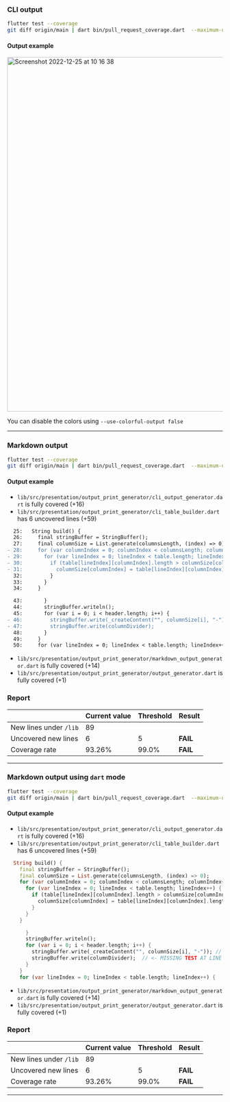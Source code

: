 ### CLI output

```bash
flutter test --coverage
git diff origin/main | dart bin/pull_request_coverage.dart  --maximum-uncovered-lines 5 --minimum-coverage 99    
```
#### Output example

<img width="828" alt="Screenshot 2022-12-25 at 10 16 38" src="https://user-images.githubusercontent.com/7644323/209469466-2644e705-a0ed-440f-9651-8994d9db6e6a.png">

You can disable the colors using `--use-colorful-output false`

____
### Markdown output

```bash
flutter test --coverage
git diff origin/main | dart bin/pull_request_coverage.dart  --maximum-uncovered-lines 5 --minimum-coverage 99 --output-mode markdown    
```

#### Output example
- `lib/src/presentation/output_print_generator/cli_output_generator.dart` is fully covered (+16)
- `lib/src/presentation/output_print_generator/cli_table_builder.dart` has 6 uncovered lines (+59)
```diff
  25:   String build() {
  26:     final stringBuffer = StringBuffer();
  27:     final columnSize = List.generate(columnsLength, (index) => 0);
- 28:     for (var columnIndex = 0; columnIndex < columnsLength; columnIndex++) {
- 29:       for (var lineIndex = 0; lineIndex < table.length; lineIndex++) {
- 30:         if (table[lineIndex][columnIndex].length > columnSize[columnIndex]) {
- 31:           columnSize[columnIndex] = table[lineIndex][columnIndex].length;
  32:         }
  33:       }
  34:     }
```
```diff
  43:       }
  44:       stringBuffer.writeln();
  45:       for (var i = 0; i < header.length; i++) {
- 46:         stringBuffer.write(_createContent("", columnSize[i], "-"));
- 47:         stringBuffer.write(columnDivider);
  48:       }
  49:     }
  50:     for (var lineIndex = 0; lineIndex < table.length; lineIndex++) {
```
- `lib/src/presentation/output_print_generator/markdown_output_generator.dart` is fully covered (+14)
- `lib/src/presentation/output_print_generator/output_generator.dart` is fully covered (+1)
### Report
|                        | Current value | Threshold | Result   |
|------------------------|---------------|-----------|----------|
| New lines under `/lib` | 89            |           |          |
| Uncovered new lines    | 6             | 5         | **FAIL** |
| Coverage rate          | 93.26%        | 99.0%     | **FAIL** |

____
### Markdown output using `dart` mode

```bash
flutter test --coverage
git diff origin/main | dart bin/pull_request_coverage.dart  --maximum-uncovered-lines 5 --minimum-coverage 99 --output-mode markdown --markdown-mode dart 
```

#### Output example
- `lib/src/presentation/output_print_generator/cli_output_generator.dart` is fully covered (+16)
- `lib/src/presentation/output_print_generator/cli_table_builder.dart` has 6 uncovered lines (+59)
```dart
  String build() {
    final stringBuffer = StringBuffer();
    final columnSize = List.generate(columnsLength, (index) => 0);
    for (var columnIndex = 0; columnIndex < columnsLength; columnIndex++) {	// <- MISSING TEST AT LINE 28
      for (var lineIndex = 0; lineIndex < table.length; lineIndex++) {	// <- MISSING TEST AT LINE 29
        if (table[lineIndex][columnIndex].length > columnSize[columnIndex]) {	// <- MISSING TEST AT LINE 30
          columnSize[columnIndex] = table[lineIndex][columnIndex].length;	// <- MISSING TEST AT LINE 31
        }
      }
    }
```
```dart
      }
      stringBuffer.writeln();
      for (var i = 0; i < header.length; i++) {
        stringBuffer.write(_createContent("", columnSize[i], "-"));	// <- MISSING TEST AT LINE 46
        stringBuffer.write(columnDivider);	// <- MISSING TEST AT LINE 47
      }
    }
    for (var lineIndex = 0; lineIndex < table.length; lineIndex++) {
```
- `lib/src/presentation/output_print_generator/markdown_output_generator.dart` is fully covered (+14)
- `lib/src/presentation/output_print_generator/output_generator.dart` is fully covered (+1)
### Report
|                        | Current value | Threshold | Result   |
|------------------------|---------------|-----------|----------|
| New lines under `/lib` | 89            |           |          |
| Uncovered new lines    | 6             | 5         | **FAIL** |
| Coverage rate          | 93.26%        | 99.0%     | **FAIL** |

____